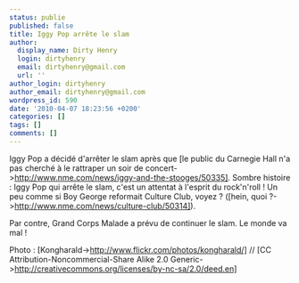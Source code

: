 ```yaml
---
status: publie
published: false
title: Iggy Pop arrête le slam
author:
  display_name: Dirty Henry
  login: dirtyhenry
  email: dirtyhenry@gmail.com
  url: ''
author_login: dirtyhenry
author_email: dirtyhenry@gmail.com
wordpress_id: 590
date: '2010-04-07 18:23:56 +0200'
categories: []
tags: []
comments: []
---
```

Iggy Pop a décidé d'arrêter le slam après que [le public du Carnegie Hall n'a pas cherché à le rattraper un soir de concert->http://www.nme.com/news/iggy-and-the-stooges/50335]. Sombre histoire : Iggy Pop qui arrête le slam, c'est un attentat à l'esprit du rock'n'roll ! Un peu comme si Boy George reformait Culture Club, voyez ? ([hein, quoi ?->http://www.nme.com/news/culture-club/50314]). 

Par contre, Grand Corps Malade a prévu de continuer le slam. Le monde va mal !

Photo : [Kongharald->http://www.flickr.com/photos/kongharald/] // [CC Attribution-Noncommercial-Share Alike 2.0 Generic->http://creativecommons.org/licenses/by-nc-sa/2.0/deed.en]

